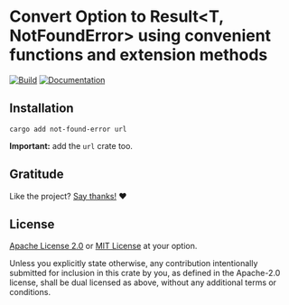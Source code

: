 <!-- DO NOT EDIT -->
<!-- This file is automatically generated by README.ts. -->
<!-- Edit README.ts if you want to make changes. -->

# Convert Option<T> to Result<T, NotFoundError<T>> using convenient functions and extension methods

[![Build](https://github.com/DenisGorbachev/not-found-error/actions/workflows/ci.yml/badge.svg)](https://github.com/DenisGorbachev/not-found-error)
[![Documentation](https://docs.rs/not-found-error/badge.svg)](https://docs.rs/not-found-error)




## Installation

```shell
cargo add not-found-error url
```

**Important:** add the `url` crate too.

## Gratitude

Like the project? [Say thanks!](https://github.com/DenisGorbachev/not-found-error/discussions/new?category=gratitude) ❤️

## License

[Apache License 2.0](LICENSE-APACHE) or [MIT License](LICENSE-MIT) at your option.

Unless you explicitly state otherwise, any contribution intentionally submitted for inclusion in this crate by you, as defined in the Apache-2.0 license, shall be dual licensed as above, without any additional terms or conditions.
